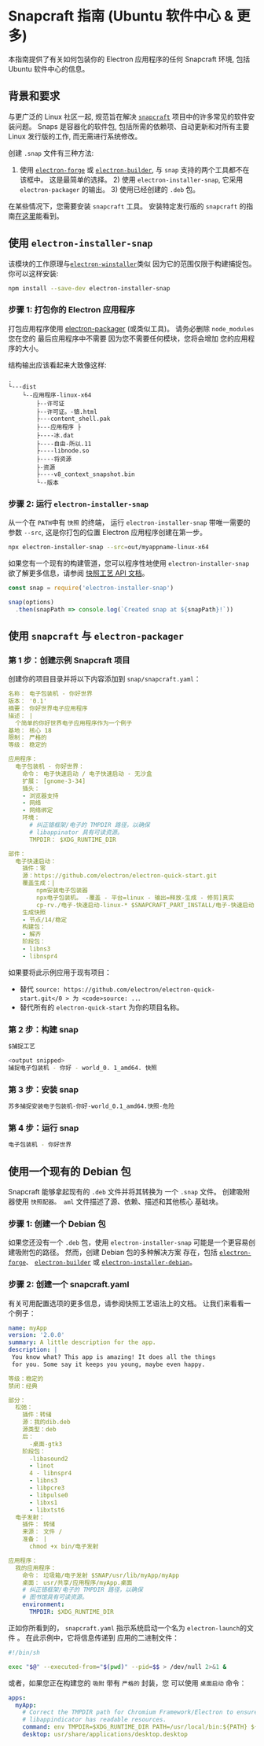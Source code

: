 # Snapcraft 指南 (Ubuntu 软件中心 & 更多)

本指南提供了有关如何包装你的 Electron 应用程序的任何 Snapcraft 环境, 包括 Ubuntu 软件中心的信息。

## 背景和要求

与更广泛的 Linux 社区一起, 规范旨在解决 [` snapcraft `](https://snapcraft.io/) 项目中的许多常见的软件安装问题。 Snaps 是容器化的软件包, 包括所需的依赖项、自动更新和对所有主要 Linux 发行版的工作, 而无需进行系统修改。

创建 `.snap` 文件有三种方法:

1) 使用 [`electron-forge`][electron-forge] 或 [`electron-builder`][electron-builder], 与 `snap` 支持的两个工具都不在该框中。 这是最简单的选择。 2) 使用 `electron-installer-snap`, 它采用 `electron-packager` 的输出。 3) 使用已经创建的 `.deb` 包。

在某些情况下，您需要安装 `snapcraft` 工具。 安装特定发行版的 `snapcraft` 的指南[在这里](https://snapcraft.io/docs/installing-snapcraft)能看到。

## 使用 `electron-installer-snap`

该模块的工作原理与[` electron-winstaller `][electron-winstaller]类似 因为它的范围仅限于构建捕捉包。 你可以这样安装:

```sh
npm install --save-dev electron-installer-snap
```

### 步骤 1: 打包你的 Electron 应用程序

打包应用程序使用 [electron-packager][electron-packager] (或类似工具)。 请务必删除 `node_modules` 您在您的 最后应用程序中不需要 因为您不需要任何模块，您将会增加 您的应用程序的大小。

结构输出应该看起来大致像这样:

```plaintext
.
└---dist
    └--应用程序-linux-x64
        ├--许可证
        ├--许可证。-铬.html
        ├---content_shell.pak
        ├---应用程序 ├
        ├----冰.dat
        ├----自由-所以.11
        ├----libnode.so
        ├----将资源
        ├-资源
        ├----v8_context_snapshot.bin
        └--版本
```

### 步骤 2: 运行 `electron-installer-snap`

从一个在 `PATH`中有 `快照` 的终端， 运行 `electron-installer-snap` 带唯一需要的参数 `--src`, 这是你打包的位置 Electron 应用程序创建在第一步。

```sh
npx electron-installer-snap --src=out/myappname-linux-x64
```

如果您有一个现有的构建管道，您可以程序性地使用 `electron-installer-snap` 欲了解更多信息，请参阅 [快照工艺 API 文档][snapcraft-syntax]。

```js
const snap = require('electron-installer-snap')

snap(options)
  .then(snapPath => console.log(`Created snap at ${snapPath}!`))
```

## 使用 `snapcraft` 与 `electron-packager`

### 第 1 步：创建示例 Snapcraft 项目

创建你的项目目录并将以下内容添加到 `snap/snapcraft.yaml`：

```yaml
名称： 电子包装机 - 你好世界
版本： '0.1'
摘要： 你好世界电子应用程序
描述： |
  个简单的你好世界电子应用程序作为一个例子
基地： 核心 18
限制： 严格的
等级： 稳定的

应用程序：
  电子包装机 - 你好世界：
    命令： 电子快速启动 / 电子快速启动 - 无沙盒
    扩展： [gnome-3-34]
    插头：
    - 浏览器支持
    - 网络
    - 网络绑定
    环境：
      # 纠正铬框架/电子的 TMPDIR 路径，以确保
      # libappinator 具有可读资源。
      TMPDIR： $XDG_RUNTIME_DIR

部件：
  电子快速启动：
    插件：零
    源：https://github.com/electron/electron-quick-start.git
    覆盖生成：|
        npm安装电子包装器
        npx电子包装机。 -覆盖 - 平台=linux - 输出=释放-生成 - 修剪]真实
        cp-rv./电子-快速启动-linux-* $SNAPCRAFT_PART_INSTALL/电子-快速启动
    生成快照
    - 节点/14/稳定
    构建包：
    - 解齐
    阶段包：
    - libns3
    - libnspr4
```

如果要将此示例应用于现有项目：

- 替代 `source: https://github.com/electron/electron-quick-start.git</0 > 为 <code>source: ..`.
- 替代所有的 `electron-quick-start` 为你的项目名称。

### 第 2 步：构建 snap

```sh
$捕捉工艺

<output snipped>
捕捉电子包装机 - 你好 - world_0. 1_amd64. 快照
```

### 第 3 步：安装 snap

```sh
苏多捕捉安装电子包装机-你好-world_0.1_amd64.快照-危险
```

### 第 4 步：运行 snap

```sh
电子包装机 - 你好世界
```

## 使用一个现有的 Debian 包

Snapcraft 能够拿起现有的 `.deb` 文件并将其转换为 一个 `.snap` 文件。 创建吸附器使用 `快照配器。 aml` 文件描述了源、依赖、描述和其他核心 基础块。

### 步骤 1: 创建一个 Debian 包

如果您还没有一个 `.deb` 包，使用 `electron-installer-snap` 可能是一个更容易创建吸附包的路径。 然而，创建 Debian 包的多种解决方案 存在，包括 [`electron-forge`][electron-forge]、 [`electron-builder`][electron-builder] 或 [`electron-installer-debian`][electron-installer-debian]。

### 步骤 2: 创建一个 snapcraft.yaml

有关可用配置选项的更多信息，请参阅快照工艺语法</a>上的文档。 让我们来看看一个例子：</p> 



```yaml
name: myApp
version: '2.0.0'
summary: A little description for the app.
description: |
 You know what? This app is amazing! It does all the things
 for you. Some say it keeps you young, maybe even happy.

等级：稳定的
禁闭：经典

部分：
  松弛：
    插件：转储
    源：我的dib.deb
    源类型：deb
    后：
      -桌面-gtk3
    阶段包：
      -libasound2
      - linot
      4 - libnspr4
      - libns3
      - libpcre3
      - libpulse0
      - libxs1
      - libxtst6
  电子发射：
    插件： 转储
    来源： 文件 /
    准备： |
      chmod +x bin/电子发射

应用程序：
  我的应用程序：
    命令： 垃圾箱/电子发射 $SNAP/usr/lib/myApp/myApp
    桌面： usr/共享/应用程序/myApp.桌面
    # 纠正铬框架/电子的 TMPDIR 路径，以确保
    # 图书馆具有可读资源。
    environment:
      TMPDIR: $XDG_RUNTIME_DIR
```


正如你所看到的， `snapcraft.yaml` 指示系统启动一个名为 `electron-launch`的文件 。 在此示例中，它将信息传递到 应用的二进制文件：



```sh
#!/bin/sh

exec "$@" --executed-from="$(pwd)" --pid=$$ > /dev/null 2>&1 &
```


或者，如果您正在构建您的 `吸附` 带有 `严格的` 封装，您 可以使用 `桌面启动` 命令：



```yaml
apps:
  myApp:
    # Correct the TMPDIR path for Chromium Framework/Electron to ensure
    # libappindicator has readable resources.
    command: env TMPDIR=$XDG_RUNTIME_DIR PATH=/usr/local/bin:${PATH} ${SNAP}/bin/desktop-launch $SNAP/myApp/desktop
    desktop: usr/share/applications/desktop.desktop
```

[snapcraft-syntax]: https://docs.snapcraft.io/build-snaps/syntax
[electron-packager]: https://github.com/electron/electron-packager
[electron-forge]: https://github.com/electron-userland/electron-forge
[electron-builder]: https://github.com/electron-userland/electron-builder
[electron-installer-debian]: https://github.com/unindented/electron-installer-debian
[electron-winstaller]: https://github.com/electron/windows-installer
